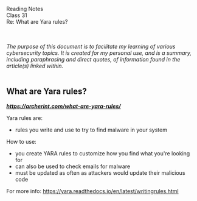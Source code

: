 Reading Notes <br>
Class 31<br>
Re: What are Yara rules? <br><br><br>

*The purpose of this document is to facilitate my learning of various cybersecurity topics.  It is created for my personal use, and is a summary, including paraphrasing and direct quotes, of information found in the article(s) linked within.*<br><br>

## What are Yara rules?
***https://archerint.com/what-are-yara-rules/***

Yara rules are: 
- rules you write and use to try to find malware in your system

How to use: 
- you create YARA rules to customize how you find what you're looking for
- can also be used to check emails for malware
- must be updated as often as attackers would update their malicious code

For more info: https://yara.readthedocs.io/en/latest/writingrules.html



